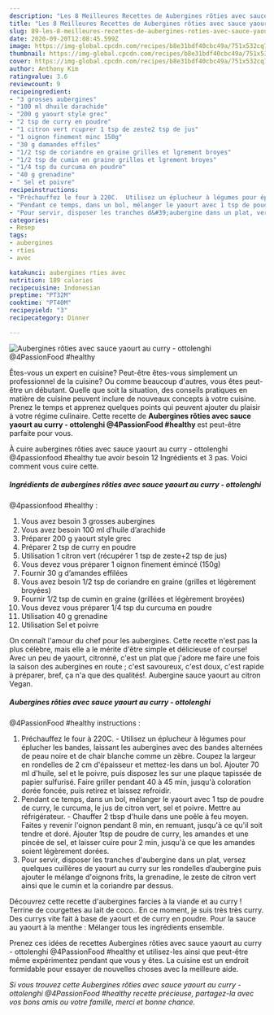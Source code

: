 ```yaml
---
description: "Les 8 Meilleures Recettes de Aubergines rôties avec sauce yaourt au curry - ottolenghi @4PassionFood #healthy"
title: "Les 8 Meilleures Recettes de Aubergines rôties avec sauce yaourt au curry - ottolenghi @4PassionFood #healthy"
slug: 89-les-8-meilleures-recettes-de-aubergines-roties-avec-sauce-yaourt-au-curry-ottolenghi-4passionfood-healthy
date: 2020-09-20T12:08:45.599Z
image: https://img-global.cpcdn.com/recipes/b8e31bdf40cbc49a/751x532cq70/aubergines-roties-avec-sauce-yaourt-au-curry-ottolenghi-4passionfood-healthy-photo-principale-de-la-recette.jpg
thumbnail: https://img-global.cpcdn.com/recipes/b8e31bdf40cbc49a/751x532cq70/aubergines-roties-avec-sauce-yaourt-au-curry-ottolenghi-4passionfood-healthy-photo-principale-de-la-recette.jpg
cover: https://img-global.cpcdn.com/recipes/b8e31bdf40cbc49a/751x532cq70/aubergines-roties-avec-sauce-yaourt-au-curry-ottolenghi-4passionfood-healthy-photo-principale-de-la-recette.jpg
author: Anthony Kim
ratingvalue: 3.6
reviewcount: 9
recipeingredient:
- "3 grosses aubergines"
- "100 ml dhuile darachide"
- "200 g yaourt style grec"
- "2 tsp de curry en poudre"
- "1 citron vert rcuprer 1 tsp de zeste2 tsp de jus"
- "1 oignon finement minc 150g"
- "30 g damandes effiles"
- "1/2 tsp de coriandre en graine grilles et lgrement broyes"
- "1/2 tsp de cumin en graine grilles et lgrement broyes"
- "1/4 tsp du curcuma en poudre"
- "40 g grenadine"
- " Sel et poivre"
recipeinstructions:
- "Préchauffez le four à 220C.  Utilisez un éplucheur à légumes pour éplucher les bandes, laissant les aubergines avec des bandes alternées de peau noire et de chair blanche comme un zèbre. Coupez la largeur en rondelles de 2 cm d&#39;épaisseur et mettez-les dans un bol. Ajouter 70 ml d&#39;huile, sel et le poivre, puis disposez les sur une plaque tapissée de papier sulfurisé. Faire griller pendant 40 à 45 min, jusqu&#39;à coloration dorée foncée, puis retirez et laissez refroidir."
- "Pendant ce temps, dans un bol, mélanger le yaourt avec 1 tsp de poudre de curry, le curcuma, le jus de citron vert, sel et poivre. Mettre au réfrigérateur.  Chauffer 2 tbsp d&#39;huile dans une poêle à feu moyen. Faites y revenir l&#39;oignon pendant 8 min, en remuant, jusqu&#39;à ce qu&#39;il soit tendre et doré. Ajouter 1tsp de poudre de curry, les amandes et une pincée de sel, et laisser cuire pour 2 min, jusqu&#39;à ce que les amandes soient légèrement dorées."
- "Pour servir, disposer les tranches d&#39;aubergine dans un plat, versez quelques cuillères de yaourt au curry sur les rondelles d’aubergine puis ajouter le mélange d&#39;oignons frits, la grenadine, le zeste de citron vert ainsi que le cumin et la coriandre par dessus."
categories:
- Resep
tags:
- aubergines
- rties
- avec

katakunci: aubergines rties avec 
nutrition: 189 calories
recipecuisine: Indonesian
preptime: "PT32M"
cooktime: "PT40M"
recipeyield: "3"
recipecategory: Dinner

---
```



![Aubergines rôties avec sauce yaourt au curry - ottolenghi
@4PassionFood #healthy](https://img-global.cpcdn.com/recipes/b8e31bdf40cbc49a/751x532cq70/aubergines-roties-avec-sauce-yaourt-au-curry-ottolenghi-4passionfood-healthy-photo-principale-de-la-recette.jpg)

Êtes-vous un expert en cuisine? Peut-être êtes-vous simplement un professionnel de la cuisine? Ou comme beaucoup d'autres, vous êtes peut-être un débutant. Quelle que soit la situation, des conseils pratiques en matière de cuisine peuvent inclure de nouveaux concepts à votre cuisine. Prenez le temps et apprenez quelques points qui peuvent ajouter du plaisir à votre régime culinaire. Cette recette de <strong> Aubergines rôties avec sauce yaourt au curry - ottolenghi
@4PassionFood #healthy </strong> est peut-être parfaite pour vous.

<!--inarticleads1-->

À cuire aubergines rôties avec sauce yaourt au curry - ottolenghi
@4passionfood #healthy tue avoir besoin 12 Ingrédients et 3 pas. Voici comment vous cuire cette.

##### Ingrédients de aubergines rôties avec sauce yaourt au curry - ottolenghi
@4passionfood #healthy :

1. Vous avez besoin 3 grosses aubergines
1. Vous avez besoin 100 ml d’huile d’arachide
1. Préparer 200 g yaourt style grec
1. Préparer 2 tsp de curry en poudre
1. Utilisation 1 citron vert (récupérer 1 tsp de zeste+2 tsp de jus)
1. Vous devez vous préparer 1 oignon finement émincé (150g)
1. Fournir 30 g d’amandes effilées
1. Vous avez besoin 1/2 tsp de coriandre en graine (grilles et légèrement broyées)
1. Fournir 1/2 tsp de cumin en graine (grillées et légèrement broyées)
1. Vous devez vous préparer 1/4 tsp du curcuma en poudre
1. Utilisation 40 g grenadine
1. Utilisation  Sel et poivre


On connaît l&#39;amour du chef pour les aubergines. Cette recette n&#39;est pas la plus célèbre, mais elle a le mérite d&#39;être simple et délicieuse of course! Avec un peu de yaourt, citronné, c&#39;est un plat que j&#39;adore me faire une fois la saison des aubergines en route ; c&#39;est savoureux, c&#39;est doux, c&#39;est rapide à préparer, bref, ça n&#39;a que des qualités!. Aubergine sauce yaourt au citron Vegan. 

<!--inarticleads2-->

##### Aubergines rôties avec sauce yaourt au curry - ottolenghi
@4PassionFood #healthy instructions :

1. Préchauffez le four à 220C. -  Utilisez un éplucheur à légumes pour éplucher les bandes, laissant les aubergines avec des bandes alternées de peau noire et de chair blanche comme un zèbre. Coupez la largeur en rondelles de 2 cm d&#39;épaisseur et mettez-les dans un bol. Ajouter 70 ml d&#39;huile, sel et le poivre, puis disposez les sur une plaque tapissée de papier sulfurisé. Faire griller pendant 40 à 45 min, jusqu&#39;à coloration dorée foncée, puis retirez et laissez refroidir.
1. Pendant ce temps, dans un bol, mélanger le yaourt avec 1 tsp de poudre de curry, le curcuma, le jus de citron vert, sel et poivre. Mettre au réfrigérateur. -  Chauffer 2 tbsp d&#39;huile dans une poêle à feu moyen. Faites y revenir l&#39;oignon pendant 8 min, en remuant, jusqu&#39;à ce qu&#39;il soit tendre et doré. Ajouter 1tsp de poudre de curry, les amandes et une pincée de sel, et laisser cuire pour 2 min, jusqu&#39;à ce que les amandes soient légèrement dorées.
1. Pour servir, disposer les tranches d&#39;aubergine dans un plat, versez quelques cuillères de yaourt au curry sur les rondelles d’aubergine puis ajouter le mélange d&#39;oignons frits, la grenadine, le zeste de citron vert ainsi que le cumin et la coriandre par dessus.


Découvrez cette recette d&#39;aubergines farcies à la viande et au curry ! Terrine de courgettes au lait de coco.. En ce moment, je suis très très curry. Des currys vite fait à base de yaourt et de curry en poudre. Pour la sauce au yaourt à la menthe : Mélanger tous les ingrédients ensemble. 

<!--inarticleads1-->

<p>
Prenez ces idées de recettes Aubergines rôties avec sauce yaourt au curry - ottolenghi
@4PassionFood #healthy et utilisez-les ainsi que peut-être même expérimentez pendant que vous y êtes. La cuisine est un endroit formidable pour essayer de nouvelles choses avec la meilleure aide.
</p>

<p>
<i>Si vous trouvez cette Aubergines rôties avec sauce yaourt au curry - ottolenghi
@4PassionFood #healthy recette précieuse, partagez-la avec vos bons amis ou votre famille, merci et bonne chance.</i>
</p>
